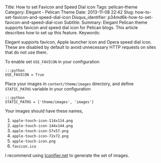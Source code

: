 Title: How to set Favicon and Speed Dial icon
Tags: pelican-theme
Category: Elegant - Pelican Theme
Date: 2013-11-08 22:42
Slug: how-to-set-favicon-and-speed-dial-icon
Disqus_identifier: p34md6k-how-to-set-favicon-and-speed-dial-icon
Subtitle: 
Summary: Elegant Pelican theme supports favicon and speed dial icon for Pelican
    blogs. This article describes how to set up this feature.
Keywords: 

Elegant supports favicon, Apple launcher icon and Opera speed dial icon. These
are disabled by default to avoid unnecessary HTTP requests on sites that do not
use them.

To enable set `USE_FAVICON` in your configuration

    :::python
    USE_FAVICON = True

Place your images in `content/theme/images` directory, and define `STATIC_PATHS`
variable in your configuration

    :::python
    STATIC_PATHS = ['theme/images', 'images']

Your images should have these names,

1. `apple-touch-icon-114x114.png`
1. `apple-touch-icon-144x144.png`
1. `apple-touch-icon-57x57.png`
1. `apple-touch-icon-72x72.png`
1. `apple-touch-icon.png`
1. `favicon.ico`

I recommend using [Iconifier.net](http://iconifier.net/) to generate the set of
images.

